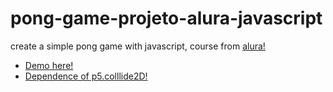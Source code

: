 # pong-game-projeto-alura-javascript
create a simple pong game with javascript, course from  [alura!](https://cursos.alura.com.br/course/pong-javascript)

- [Demo here!](https://editor.p5js.org/livehass/full/ILy-bPNZR)
- [Dependence of p5.colllide2D!](https://github.com/bmoren/p5.collide2D)
